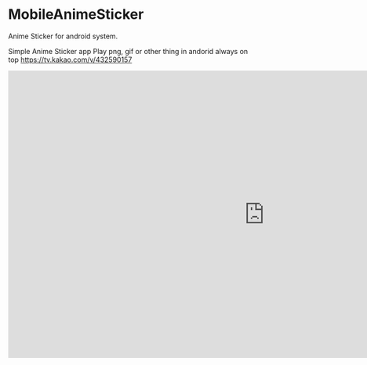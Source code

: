 # MobileAnimeSticker
Anime Sticker for android system.

Simple Anime Sticker app
Play png, gif or other thing in andorid always on top
https://tv.kakao.com/v/432590157
<iframe width="1044" height="587" src="https://tv.kakao.com/v/432590157" frameborder="0" allow="accelerometer; autoplay; encrypted-media; gyroscope; picture-in-picture" allowfullscreen></iframe>
